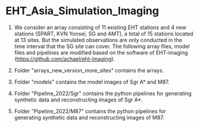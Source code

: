 # EHT_Asia_Simulation_Imaging

1. We consider an array consisting of 11 existing EHT stations and 4 new stations (SPART, KVN Yonsei, SG and AMT), a total of 15 stations located at 13 sites. But the simulated observations are only conducted in the time interval that the SG site can cover. The following array files, model files and pipelines are modified based on the software of EHT-imaging (https://github.com/achael/eht-imaging).

2. Folder "arrays_new_version_more_sites" contains the arrays.

3. Folder "models" contains the model images of Sgr A* and M87.

4. Folder "Pipeline_2022/Sgr" contains the python pipelines for generating synthetic data and reconstructing images of Sgr A*.

5. Folder "Pipeline_2022/M87" contains the python pipelines for generating synthetic data and reconstructing images of M87.
